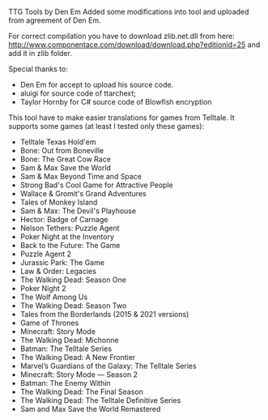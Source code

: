 TTG Tools by Den Em
Added some modifications into tool and uploaded from agreement of Den Em.

For correct compilation you have to download zlib.net.dll from here: http://www.componentace.com/download/download.php?editionid=25
and add it in zlib folder.

Special thanks to:
- Den Em for accept to upload his source code.
- aluigi for source code of ttarchext;
- Taylor Hornby for C# source code of Blowfish encryption

This tool have to make easier translations for games from Telltale.
It supports some games (at least I tested only these games):
- Telltale Texas Hold'em
- Bone: Out from Boneville
- Bone: The Great Cow Race
- Sam & Max Save the World
- Sam & Max Beyond Time and Space
- Strong Bad's Cool Game for Attractive People
- Wallace & Gromit's Grand Adventures	
- Tales of Monkey Island
- Sam & Max: The Devil's Playhouse
- Hector: Badge of Carnage
- Nelson Tethers: Puzzle Agent
- Poker Night at the Inventory
- Back to the Future: The Game
- Puzzle Agent 2
- Jurassic Park: The Game
- Law & Order: Legacies
- The Walking Dead: Season One
- Poker Night 2
- The Wolf Among Us
- The Walking Dead: Season Two
- Tales from the Borderlands (2015 & 2021 versions)
- Game of Thrones
- Minecraft: Story Mode
- The Walking Dead: Michonne
- Batman: The Telltale Series
- The Walking Dead: A New Frontier
- Marvel’s Guardians of the Galaxy: The Telltale Series
- Minecraft: Story Mode — Season 2
- Batman: The Enemy Within
- The Walking Dead: The Final Season
- The Walking Dead: The Telltale Definitive Series
- Sam and Max Save the World Remastered
